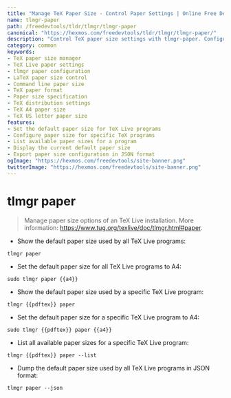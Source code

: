 ```yaml
---
title: "Manage TeX Paper Size - Control Paper Settings | Online Free DevTools by Hexmos"
name: tlmgr-paper
path: /freedevtools/tldr/tlmgr/tlmgr-paper
canonical: "https://hexmos.com/freedevtools/tldr/tlmgr/tlmgr-paper/"
description: "Control TeX paper size settings with tlmgr-paper. Configure paper sizes for different TeX Live programs using the command line interface. Free online tool, no registration required."
category: common
keywords:
- TeX paper size manager
- TeX Live paper settings
- tlmgr paper configuration
- LaTeX paper size control
- Command line paper size
- TeX paper format
- Paper size specification
- TeX distribution settings
- TeX A4 paper size
- TeX US letter paper size
features:
- Set the default paper size for TeX Live programs
- Configure paper size for specific TeX programs
- List available paper sizes for a program
- Display the current default paper size
- Export paper size configuration in JSON format
ogImage: "https://hexmos.com/freedevtools/site-banner.png"
twitterImage: "https://hexmos.com/freedevtools/site-banner.png"
---
```


# tlmgr paper

> Manage paper size options of an TeX Live installation.
> More information: <https://www.tug.org/texlive/doc/tlmgr.html#paper>.

- Show the default paper size used by all TeX Live programs:

`tlmgr paper`

- Set the default paper size for all TeX Live programs to A4:

`sudo tlmgr paper {{a4}}`

- Show the default paper size used by a specific TeX Live program:

`tlmgr {{pdftex}} paper`

- Set the default paper size for a specific TeX Live program to A4:

`sudo tlmgr {{pdftex}} paper {{a4}}`

- List all available paper sizes for a specific TeX Live program:

`tlmgr {{pdftex}} paper --list`

- Dump the default paper size used by all TeX Live programs in JSON format:

`tlmgr paper --json`
